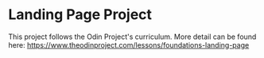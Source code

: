 # Landing Page Project

This project follows the Odin Project's curriculum. More detail can be found here: https://www.theodinproject.com/lessons/foundations-landing-page